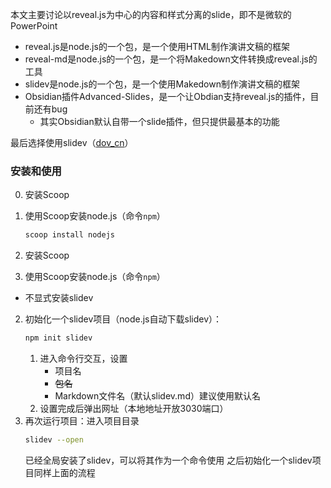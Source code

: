 本文主要讨论以reveal.js为中心的内容和样式分离的slide，即不是微软的PowerPoint

+ reveal.js是node.js的一个包，是一个使用HTML制作演讲文稿的框架
+ reveal-md是node.js的一个包，是一个将Makedown文件转换成reveal.js的工具
+ slidev是node.js的一个包，是一个使用Makedown制作演讲文稿的框架
+ Obsidian插件Advanced-Slides，是一个让Obdian支持reveal.js的插件，目前还有bug
	+ 其实Obsidian默认自带一个slide插件，但只提供最基本的功能

最后选择使用slidev（[dov_cn](https://cn.sli.dev/guide/why.html)）

### 安装和使用

0. 安装Scoop
1. 使用Scoop安装node.js（命令`npm`）
	```bash
	scoop install nodejs
	```


0. 安装Scoop
1. 使用Scoop安装node.js（命令`npm`）
	
+ 不显式安装slidev
2. 初始化一个slidev项目（node.js自动下载slidev）：
	```bash
	npm init slidev
	```
	1. 进入命令行交互，设置
		+ 项目名
		+ ~~包名~~
		+ Markdown文件名（默认slidev.md）建议使用默认名
	1. 设置完成后弹出网址（本地地址开放3030端口）
3. 再次运行项目：进入项目目录
	```bash
	slidev --open
	```
	已经全局安装了slidev，可以将其作为一个命令使用
之后初始化一个slidev项目同样上面的流程